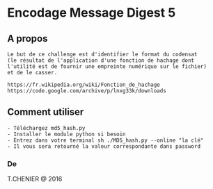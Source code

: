 # Encodage Message Digest 5

## A propos
```
Le but de ce challenge est d'identifier le format du codensat
(le résultat de l'application d'une fonction de hachage dont
l'utilité est de fournir une empreinte numérique sur le fichier) 
et de le casser.

https://fr.wikipedia.org/wiki/Fonction_de_hachage
https://code.google.com/archive/p/lnxg33k/downloads
```

## Comment utiliser
```
- Téléchargez md5_hash.py
- Installer le module python si besoin
- Entrez dans votre terminal sh ./MD5_hash.py --online "la clé"
- Il vous sera retourné la valeur correspondante dans password
```

### De
T.CHENIER @ 2016

